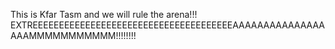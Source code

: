 This is Kfar Tasm and we will rule the arena!!!
EXTREEEEEEEEEEEEEEEEEEEEEEEEEEEEEEEEEEEEEEAAAAAAAAAAAAAAAAAAMMMMMMMMMMM!!!!!!!!